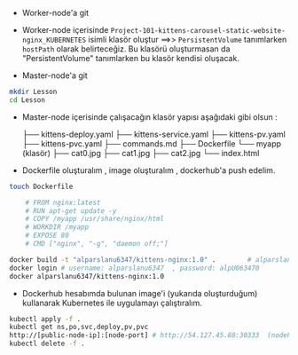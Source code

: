 - Worker-node'a git

- Worker-node içerisinde ``Project-101-kittens-carousel-static-website-nginx_KUBERNETES`` isimli klasör oluştur ==>> ``PersistentVolume``  tanımlarken ``hostPath`` olarak belirteceğiz. Bu klasörü oluşturmasan da "PersistentVolume" tanımlarken bu klasör kendisi oluşacak.

- Master-node'a git

```bash
mkdir Lesson
cd Lesson
```
  
- Master-node içerisinde çalışacağın klasör yapısı aşağıdaki gibi olsun :

    ├── kittens-deploy.yaml
    ├── kittens-service.yaml
    ├── kittens-pv.yaml
    ├── kittens-pvc.yaml
    ├── commands.md
    ├── Dockerfile
    └── myapp (klasör)
        ├── cat0.jpg
        ├── cat1.jpg
        ├── cat2.jpg
        └── index.html

- Dockerfile oluşturalım , image oluşturalım , dockerhub'a push edelim.

```bash
touch Dockerfile

    # FROM nginx:latest
    # RUN apt-get update -y
    # COPY /myapp /usr/share/nginx/html
    # WORKDIR /myapp
    # EXPOSE 80 	
    # CMD ["nginx", "-g", "daemon off;"]

docker build -t "alparslanu6347/kittens-nginx:1.0" .        # alparslanu6347 : dockerhub username
docker login # username: alparslanu6347  , password: alpU063470
docker alparslanu6347/kittens-nginx:1.0
```

- Dockerhub hesabımda bulunan image'i (yukarıda oluşturduğum) kullanarak Kubernetes ile uygulamayı çalıştıralım.

```bash
kubectl apply -f .
kubectl get ns,po,svc,deploy,pv,pvc
http://[public-node-ip]:[node-port] # http://54.127.45.88:30333  (nodePort: 30333)
kubectl delete -f .
```
